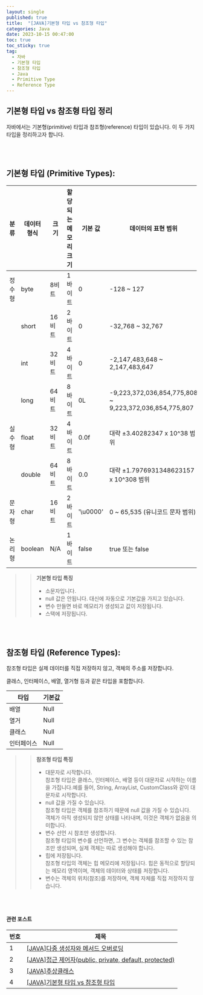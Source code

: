 ```yaml
---
layout: single
published: true
title:  "[JAVA]기본형 타입 vs 참조형 타입"
categories: Java
date: 2023-10-15 00:47:00
toc: true
toc_sticky: true
tag:   
  - 자바
  - 기본형 타입
  - 참조형 타입
  - Java
  - Primitive Type
  - Reference Type
---
```


## 기본형 타입 vs 참조형 타입 정리


자바에서는 기본형(primitive) 타입과 참조형(reference) 타입이 있습니다. 이 두 가지 타입을 정리하고자 합니다.


<br><br>



## 기본형 타입 (Primitive Types):


| 분류       | 데이터 형식 | 크기          | 할당되는 메모리 크기 | 기본 값       | 데이터의 표현 범위                |
|------------|-------------|---------------|-----------------------|--------------|---------------------------------|
| 정수형     | byte        | 8비트         | 1 바이트              | 0            | -128 ~ 127                      |
|            | short       | 16비트        | 2 바이트              | 0            | -32,768 ~ 32,767                |
|            | int         | 32비트        | 4 바이트              | 0            | -2,147,483,648 ~ 2,147,483,647  |
|            | long        | 64비트        | 8 바이트              | 0L           | -9,223,372,036,854,775,808 ~ 9,223,372,036,854,775,807  |
| 실수형     | float       | 32비트        | 4 바이트              | 0.0f         | 대략 ±3.40282347 x 10^38 범위     |
|            | double      | 64비트        | 8 바이트              | 0.0          | 대략 ±1.7976931348623157 x 10^308 범위 |
| 문자형     | char        | 16비트        | 2 바이트              | '\u0000'     | 0 ~ 65,535 (유니코드 문자 범위)   |
| 논리형     | boolean     | N/A           | 1 바이트              | false        | true 또는 false                  |


>> **기본형 타입 특징**  
>> * 소문자입니다.
>> * null 값은 안됩니다. 대신에 자동으로 기본값을 가지고 있습니다.
>> * 변수 만들면 바로 메모리가 생성되고 값이 저장됩니다.
>> * 스택에 저장됩니다. 

<br><br>


## 참조형 타입 (Reference Types):

참조형 타입은 실제 데이터를 직접 저장하지 않고, 객체의 주소를 저장합니다. 

클래스, 인터페이스, 배열, 열거형 등과 같은 타입을 포함합니다.

| 타입                  | 기본값  |
|-----------------------|---------|
| 배열       | Null    |
| 열거  | Null    |
| 클래스      | Null    |
| 인터페이스  | Null  |


>> **참조형 타입 특징**  
>> * 대문자로 시작합니다.   
        참조형 타입은 클래스, 인터페이스, 배열 등이 대문자로 시작하는 이름을 가집니다.예를 들어, String, ArrayList, CustomClass와 같이 대문자로 시작합니다.
>> * null 값을 가질 수 있습니다.  
        참조형 타입은 객체를 참조하기 때문에 null 값을 가질 수 있습니다. 객체가 아직 생성되지 않안 상태를 나타내며, 이것은 객체가 없음을 의미합니다.
>> * 변수 선언 시 참조만 생성합니다.  
        참조형 타입의 변수를 선언하면, 그 변수는 객체를 참조할 수 있는 참조만 생성되며, 실제 객체는 따로 생성해야 합니다.
>> * 힙에 저장됩니다.  
        참조형 타입의 객체는 힙 메모리에 저장됩니다. 힙은 동적으로 할당되는 메모리 영역이며, 객체의 데이터와 상태를 저장합니다.
>> * 변수는 객체의 위치(참조)를 저장하며, 객체 자체를 직접 저장하지 않습니다.


<br><br>




#### 관련 포스트

|번호	  |제목|
|---|---|
|1|[[JAVA]다중 생성자와 메서드 오버로딩](https://baxdailygit.github.io/java/java_multiple_constructors/)|
|2|[[JAVA]접근 제어자(public, private, default, protected)](https://baxdailygit.github.io/java/java_access_modifier/)|
|3|[[JAVA]추상클래스](https://baxdailygit.github.io/java/java_abstract_class/)|
|4|[[JAVA]기본형 타입 vs 참조형 타입](https://baxdailygit.github.io/java/java_type/)|